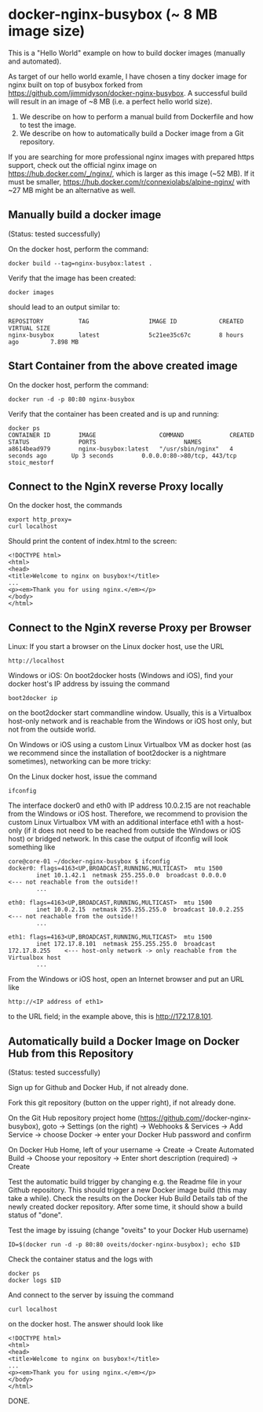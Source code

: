 docker-nginx-busybox (~ 8 MB image size)
====================
This is a "Hello World" example on how to build docker images (manually and automated). 

As target of our hello world examle, I have chosen a tiny docker image for nginx built on top of busybox forked from https://github.com/jimmidyson/docker-nginx-busybox. A successful build will result in an image of ~8 MB (i.e. a perfect hello world size).

1. We describe on how to perform a manual build from Dockerfile and how to test the image. 
2. We describe on how to automatically build a Docker image from a Git repository.

If you are searching for more professional nginx images with prepared https support, check out the official nginx image on https://hub.docker.com/_/nginx/, which is larger as this image (~52 MB). If it must be smaller, https://hub.docker.com/r/connexiolabs/alpine-nginx/ with ~27 MB might be an alternative as well.

Manually build a docker image
-----------------------------
(Status: tested successfully)

On the docker host, perform the command:

    docker build --tag=nginx-busybox:latest .

Verify that the image has been created:

    docker images
    
should lead to an output similar to:

    REPOSITORY          TAG                 IMAGE ID            CREATED             VIRTUAL SIZE
    nginx-busybox       latest              5c21ee35c67c        8 hours ago         7.898 MB

Start Container from the above created image
--------------------------------------------
On the docker host, perform the command:

    docker run -d -p 80:80 nginx-busybox

Verify that the container has been created and is up and running:

    docker ps
    CONTAINER ID        IMAGE                  COMMAND             CREATED             STATUS              PORTS                         NAMES
    a8614bead979        nginx-busybox:latest   "/usr/sbin/nginx"   4 seconds ago       Up 3 seconds        0.0.0.0:80->80/tcp, 443/tcp   stoic_mestorf

Connect to the NginX reverse Proxy locally
------------------------------------------
On the docker host, the commands

    export http_proxy=
    curl localhost
    
Should print the content of index.html to the screen:

    <!DOCTYPE html>
    <html>
    <head>
    <title>Welcome to nginx on busybox!</title>
    ...
    <p><em>Thank you for using nginx.</em></p>
    </body>
    </html>

Connect to the NginX reverse Proxy per Browser
----------------------------------------------
Linux:
If you start a browser on the Linux docker host, use the URL 

    http://localhost
    
Windows or iOS:
On boot2docker hosts (Windows and iOS), find your docker host's IP address by issuing the command 
    
    boot2docker ip
     
on the boot2docker start commandline window. Usually, this is a Virtualbox host-only network and is reachable from the Windows or iOS host only, but not from the outside world.

On Windows or iOS using a custom Linux Virtualbox VM as docker host (as we recommend since the installation of boot2docker is a nightmare sometimes), networking can be more tricky:

On the Linux docker host, issue the command

    ifconfig
    
The interface docker0 and eth0 with IP address 10.0.2.15 are not reachable from the Windows or iOS host. Therefore, we recommend to provision the custom Linux Virtualbox VM with an additional interface eth1 with a host-only (if it does not need to be reached from outside the Windows or iOS host) or bridged network. In this case the output of ifconfig will look something like  

    core@core-01 ~/docker-nginx-busybox $ ifconfig
    docker0: flags=4163<UP,BROADCAST,RUNNING,MULTICAST>  mtu 1500
            inet 10.1.42.1  netmask 255.255.0.0  broadcast 0.0.0.0              <--- not reachable from the outside!!
            ...
    
    eth0: flags=4163<UP,BROADCAST,RUNNING,MULTICAST>  mtu 1500
            inet 10.0.2.15  netmask 255.255.255.0  broadcast 10.0.2.255         <--- not reachable from the outside!!
            ...
    
    eth1: flags=4163<UP,BROADCAST,RUNNING,MULTICAST>  mtu 1500
            inet 172.17.8.101  netmask 255.255.255.0  broadcast 172.17.8.255    <--- host-only network -> only reachable from the Virtualbox host
            ...

From the Windows or iOS host, open an Internet browser and put an URL like

    http://<IP address of eth1>

to the URL field; in the example above, this is http://172.17.8.101.

Automatically build a Docker Image on Docker Hub from this Repository
---------------------------------------------------------------------
(Status: tested successfully)

Sign up for Github and Docker Hub, if not already done. 

Fork this git repository (button on the upper right), if not already done.

On the Git Hub repository project home (https://github.com/<yourname>/docker-nginx-busybox), goto -> Settings (on the right) -> Webhooks & Services -> Add Service -> choose Docker -> enter your Docker Hub password and confirm

On Docker Hub Home, left of your username -> Create -> Create Automated Build -> Choose your repository -> Enter short description (required) -> Create

Test the automatic build trigger by changing e.g. the Readme file in your Github repository. This should trigger a new Docker image build (this may take a while). Check the results on the Docker Hub Build Details tab of the newly created docker repository. After some time, it should show a build status of "done".

Test the image by issuing (change "oveits" to your Docker Hub username)

    ID=$(docker run -d -p 80:80 oveits/docker-nginx-busybox); echo $ID
    
Check the container status and the logs with

    docker ps
    docker logs $ID
    
And connect to the server by issuing the command

    curl localhost
    
on the docker host. The answer should look like

    <!DOCTYPE html>
    <html>
    <head>
    <title>Welcome to nginx on busybox!</title>
    ...
    <p><em>Thank you for using nginx.</em></p>
    </body>
    </html>
    
DONE.
